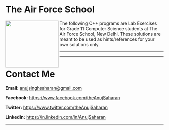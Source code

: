 # The Air Force School

<a href="http://www.tafssp.com/"><img src="http://www.tafssp.com/client_images/logo_105_center.png?636185460243362726" align="left" height="150" width="170"></a> 

The following C++ programs are Lab Exercises for Grade 11 Computer Science students at The Air Force School, New Delhi. These solutions are meant to be used as hints/references for your own solutions only.

---
---

# Contact Me

**Email:** anujsinghsaharan@gmail.com

**Facebook:** https://www.facebook.com/theAnujSaharan

**Twitter:** https://www.twitter.com/theAnujSaharan

**LinkedIn:** https://in.linkedin.com/in/AnujSaharan

---
